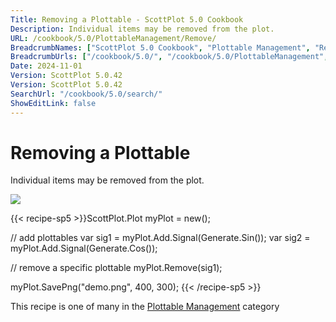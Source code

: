 ```yaml
---
Title: Removing a Plottable - ScottPlot 5.0 Cookbook
Description: Individual items may be removed from the plot.
URL: /cookbook/5.0/PlottableManagement/Remove/
BreadcrumbNames: ["ScottPlot 5.0 Cookbook", "Plottable Management", "Removing a Plottable"]
BreadcrumbUrls: ["/cookbook/5.0/", "/cookbook/5.0/PlottableManagement", "/cookbook/5.0/PlottableManagement/Remove"]
Date: 2024-11-01
Version: ScottPlot 5.0.42
Version: ScottPlot 5.0.42
SearchUrl: "/cookbook/5.0/search/"
ShowEditLink: false
---
```



<div class='d-flex align-items-center mt-5'>
<h1 class='me-2 text-dark my-0 border-0'>Removing a Plottable</h1>
</div>

Individual items may be removed from the plot.

[![](/cookbook/5.0/images/Remove.png?241101192719)](/cookbook/5.0/images/Remove.png?241101192719)

{{< recipe-sp5 >}}ScottPlot.Plot myPlot = new();

// add plottables
var sig1 = myPlot.Add.Signal(Generate.Sin());
var sig2 = myPlot.Add.Signal(Generate.Cos());

// remove a specific plottable
myPlot.Remove(sig1);

myPlot.SavePng("demo.png", 400, 300);
{{< /recipe-sp5 >}}

<div class='my-5 text-center'>This recipe is one of many in the <a href='/cookbook/5.0/PlottableManagement'>Plottable Management</a> category</div>


